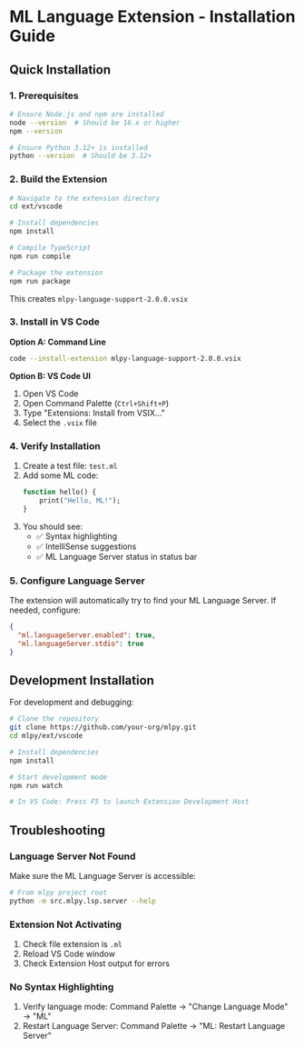 # ML Language Extension - Installation Guide

## Quick Installation

### 1. Prerequisites
```bash
# Ensure Node.js and npm are installed
node --version  # Should be 16.x or higher
npm --version

# Ensure Python 3.12+ is installed
python --version  # Should be 3.12+
```

### 2. Build the Extension
```bash
# Navigate to the extension directory
cd ext/vscode

# Install dependencies
npm install

# Compile TypeScript
npm run compile

# Package the extension
npm run package
```

This creates `mlpy-language-support-2.0.0.vsix`

### 3. Install in VS Code

**Option A: Command Line**
```bash
code --install-extension mlpy-language-support-2.0.0.vsix
```

**Option B: VS Code UI**
1. Open VS Code
2. Open Command Palette (`Ctrl+Shift+P`)
3. Type "Extensions: Install from VSIX..."
4. Select the `.vsix` file

### 4. Verify Installation
1. Create a test file: `test.ml`
2. Add some ML code:
   ```ml
   function hello() {
       print("Hello, ML!");
   }
   ```
3. You should see:
   - ✅ Syntax highlighting
   - ✅ IntelliSense suggestions
   - ✅ ML Language Server status in status bar

### 5. Configure Language Server
The extension will automatically try to find your ML Language Server. If needed, configure:

```json
{
  "ml.languageServer.enabled": true,
  "ml.languageServer.stdio": true
}
```

## Development Installation

For development and debugging:

```bash
# Clone the repository
git clone https://github.com/your-org/mlpy.git
cd mlpy/ext/vscode

# Install dependencies
npm install

# Start development mode
npm run watch

# In VS Code: Press F5 to launch Extension Development Host
```

## Troubleshooting

### Language Server Not Found
Make sure the ML Language Server is accessible:
```bash
# From mlpy project root
python -m src.mlpy.lsp.server --help
```

### Extension Not Activating
1. Check file extension is `.ml`
2. Reload VS Code window
3. Check Extension Host output for errors

### No Syntax Highlighting
1. Verify language mode: Command Palette → "Change Language Mode" → "ML"
2. Restart Language Server: Command Palette → "ML: Restart Language Server"